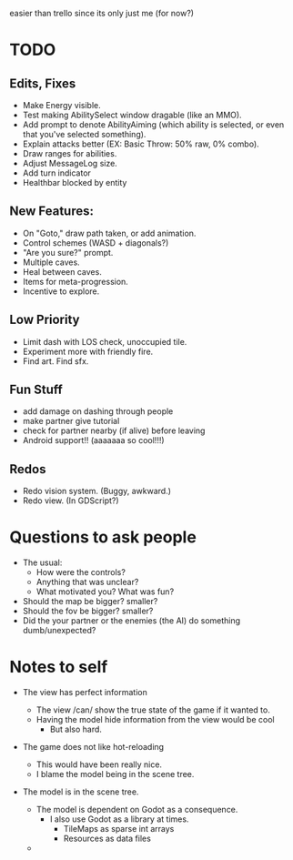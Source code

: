 easier than trello since its only just me (for now?)

# TODO
## Edits, Fixes
* Make Energy visible.
* Test making AbilitySelect window dragable (like an MMO).
* Add prompt to denote AbilityAiming (which ability is selected, or even that you've selected something).
* Explain attacks better (EX: Basic Throw: 50% raw, 0% combo).
* Draw ranges for abilities.
* Adjust MessageLog size.
* Add turn indicator
* Healthbar blocked by entity

## New Features:
* On "Goto," draw path taken, or add animation.
* Control schemes (WASD + diagonals?)
* "Are you sure?" prompt.
* Multiple caves.
* Heal between caves.
* Items for meta-progression.
* Incentive to explore.

## Low Priority
* Limit dash with LOS check, unoccupied tile.
* Experiment more with friendly fire.
* Find art. Find sfx.

## Fun Stuff
* add damage on dashing through people
* make partner give tutorial
* check for partner nearby (if alive) before leaving
* Android support!! (aaaaaaa so cool!!!)

## Redos
* Redo vision system. (Buggy, awkward.)
* Redo view. (In GDScript?)

# Questions to ask people
* The usual:
    * How were the controls?
    * Anything that was unclear?
    * What motivated you? What was fun?
* Should the map be bigger? smaller?
* Should the fov be bigger? smaller?
* Did the your partner or the enemies (the AI) do something dumb/unexpected?

# Notes to self
* The view has perfect information
    * The view /can/ show the true state of the game if it wanted to.
    * Having the model hide information from the view would be cool
        * But also hard.

* The game does not like hot-reloading
    * This would have been really nice.
    * I blame the model being in the scene tree.

* The model is in the scene tree.
    * The model is dependent on Godot as a consequence.
        * I also use Godot as a library at times.
            * TileMaps as sparse int arrays
            * Resources as data files
    * 
